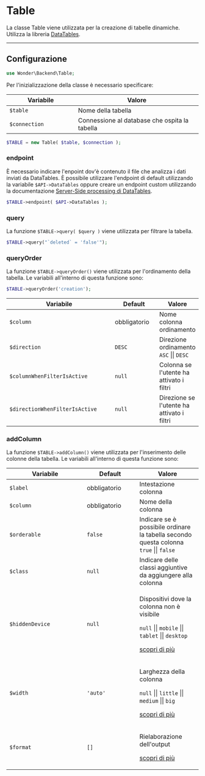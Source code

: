 # Table

La classe Table viene utilizzata per la creazione di tabelle dinamiche. Utilizza la libreria [DataTables](https://datatables.net/).

***

## Configurazione

```php
use Wonder\Backend\Table;
```

Per l'inizializzazione della classe è necessario specificare:

<table><thead><tr><th width="164">Variabile</th><th>Valore</th></tr></thead><tbody><tr><td><code>$table</code></td><td>Nome della tabella</td></tr><tr><td><code>$connection</code></td><td>Connessione al database che ospita la tabella</td></tr></tbody></table>

```php
$TABLE = new Table( $table, $connection );
```

### endpoint

È necessario indicare l'enpoint dov'è contenuto il file che analizza i dati inviati da DataTables. È possibile utilizzare l'endpoint di default utilizzando la variabile `$API->DataTables` oppure creare un endpoint custom utilizzando la documentazione [Server-Side processing di DataTables](https://datatables.net/examples/data\_sources/server\_side.html).

```php
$TABLE->endpoint( $API->DataTables );
```

### query

La funzione `$TABLE->query( $query )` viene utilizzata per filtrare la tabella.

```php
$TABLE->query("`deleted` = 'false'");
```

### queryOrder

La funzione `$TABLE->queryOrder()` viene utilizzata per l'ordinamento della tabella. Le variabili all'interno di questa funzione sono:

```php
$TABLE->queryOrder('creation');
```

<table><thead><tr><th width="327">Variabile</th><th width="123">Default</th><th>Valore</th></tr></thead><tbody><tr><td><code>$column</code></td><td>obbligatorio</td><td>Nome colonna ordinamento</td></tr><tr><td><code>$direction</code></td><td><code>DESC</code></td><td>Direzione ordinamento <code>ASC</code> || <code>DESC</code></td></tr><tr><td><code>$columnWhenFilterIsActive</code></td><td><code>null</code></td><td>Colonna se l'utente ha attivato i filtri</td></tr><tr><td><code>$directionWhenFilterIsActive</code></td><td><code>null</code></td><td>Direzione se l'utente ha attivato i filtri</td></tr></tbody></table>

### addColumn

La funzione `$TABLE->addColumn()` viene utilizzata per l'inserimento delle colonne della tabella. Le variabili all'interno di questa funzione sono:

<table><thead><tr><th width="187">Variabile</th><th width="122">Default</th><th>Valore</th></tr></thead><tbody><tr><td><code>$label</code></td><td>obbligatorio</td><td>Intestazione colonna</td></tr><tr><td><code>$column</code></td><td>obbligatorio</td><td>Nome della colonna</td></tr><tr><td><code>$orderable</code></td><td><code>false</code></td><td>Indicare se è possibile ordinare la tabella secondo questa colonna <code>true</code> || <code>false</code></td></tr><tr><td><code>$class</code></td><td><code>null</code></td><td>Indicare delle classi aggiuntive da aggiungere alla colonna</td></tr><tr><td><code>$hiddenDevice</code></td><td><code>null</code></td><td><p>Dispositivi dove la colonna non è visibile</p><p><code>null</code> || <code>mobile</code> || <code>tablet</code> || <code>desktop</code> </p><p><a href="../../app/specifiche/variabili/classe-table/addcolumn/hiddendevice.md">scopri di più</a></p></td></tr><tr><td><code>$width</code></td><td><code>'auto'</code></td><td><p>Larghezza della colonna</p><p><code>null</code> || <code>little</code> || <code>medium</code> || <code>big</code>  </p><p><a href="../../app/specifiche/variabili/classe-table/addcolumn/width.md">scopri di più</a></p></td></tr><tr><td><code>$format</code></td><td><code>[]</code></td><td><p>Rielaborazione dell'output </p><p><a href="../../app/specifiche/variabili/classe-table/addcolumn/format.md">scopri di più</a></p></td></tr></tbody></table>

